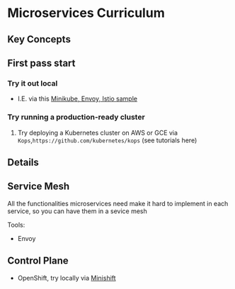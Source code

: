 # Microservices Curriculum

## Key Concepts

## First pass start

### Try it out local

* I.E. via this [Minikube, Envoy, Istio sample](http://blog.christianposta.com/istio-workshop/slides)

### Try running  a production-ready cluster 

1. Try deploying a Kubernetes cluster on AWS or GCE via `Kops`,`https://github.com/kubernetes/kops` (see tutorials here)

## Details 

## Service Mesh

All the functionalities microservices need make it hard to implement in each service, so you can have them in a sevice mesh

Tools:
  - Envoy

## Control Plane

* OpenShift, try locally via [Minishift](https://github.com/minishift/minishift)